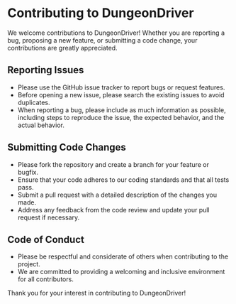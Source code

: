 # Contributing to DungeonDriver

We welcome contributions to DungeonDriver! Whether you are reporting a bug, proposing a new feature, or submitting a code change, your contributions are greatly appreciated.

## Reporting Issues

- Please use the GitHub issue tracker to report bugs or request features.
- Before opening a new issue, please search the existing issues to avoid duplicates.
- When reporting a bug, please include as much information as possible, including steps to reproduce the issue, the expected behavior, and the actual behavior.

## Submitting Code Changes

- Please fork the repository and create a branch for your feature or bugfix.
- Ensure that your code adheres to our coding standards and that all tests pass.
- Submit a pull request with a detailed description of the changes you made.
- Address any feedback from the code review and update your pull request if necessary.

## Code of Conduct

- Please be respectful and considerate of others when contributing to the project.
- We are committed to providing a welcoming and inclusive environment for all contributors.

Thank you for your interest in contributing to DungeonDriver!
